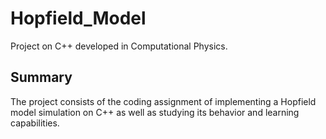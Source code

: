 # Hopfield_Model
Project on C++ developed in Computational Physics.

## Summary

The project consists of the coding assignment of implementing a Hopfield model simulation on C++ as well as studying its behavior and learning capabilities.
